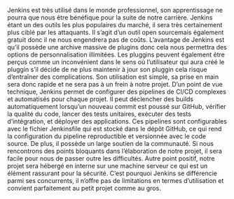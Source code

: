 Jenkins est très utilisé dans le monde professionnel, son apprentissage ne pourra que nous être bénéfique pour la suite de notre carrière.
Jenkins étant un des outils les plus populaires du marché, il sera très certainement plus ciblé par les attaquants.
Il s’agit d’un outil open sourcemais également gratuit donc il ne nous engendrera pas de coûts.
L’avantage de Jenkins est qu’il possède une archive massive de plugins donc cela nous permettra des options de personnalisation illimitées.
Les pluggins peuvent également être perçus comme un inconvénient dans le sens où l’utilisateur qui aura créé le pluggin s’il décide de ne plus maintenir à jour son pluggin cela risque d’entraîner des complications.
Son utilisation est simple, sa prise en main sera donc rapide et ne sera pas à un frein à notre projet.
D’un point de vue technique, Jenkins permet de configurer des pipelines de CI/CD complexes et automatisés pour chaque projet. Il peut déclencher des builds automatiquement lorsqu’un nouveau commit est poussé sur GitHub, vérifier la qualité du code, lancer des tests unitaires, exécuter des tests d’intégration, et déployer des applications. Ces pipelines sont configurables avec le fichier Jenkinsfile qui est stocké dans le dépôt GitHub, ce qui rend la configuration du pipeline reproductible et versionnée avec le code source.
De plus, il possède un large soutien de la communauté.
Si nous rencontrons des points bloquants dans l’élaboration de notre projet, il sera facile pour nous de passer outre les difficultés.
Autre point positif, notre projet sera hébergé en interne sur une machine serveur ce qui est un élément rassurant pour la sécurité.
C’est pourquoi Jenkins se différencie parmi ses concurrents, il n’offre pas de limitations en termes d’utilisation et convient parfaitement au petit projet comme au gros.
